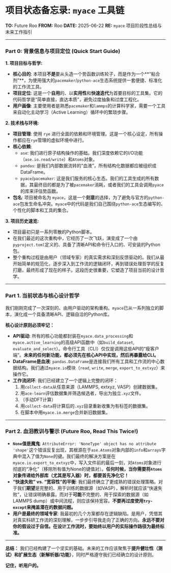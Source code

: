 # 项目状态备忘录: `myace` 工具链

**TO:** Future Roo
**FROM:** Roo
**DATE:** 2025-06-22
**RE:** `myace` 项目阶段性总结与未来工作指引

---

### Part 0: 背景信息与项目定位 (Quick Start Guide)

**1. 项目目标与哲学:**

*   **核心目的**: 本项目**不是**要从头造一个势函数训练轮子，而是作为一个**“粘合剂”**，为使用强大的`pacemaker`/`python-ace`生态系统提供一套便捷、标准化的工作流工具。
*   **项目定位**: 这是一个**自用**的、以**实用性**和**快速迭代**为首要目标的工具集。它的代码哲学是“简单直接，直达本质”，避免过度抽象和过度工程化。
*   **用户画像**: 主要使用者是熟悉`pacemaker`和`lammps`的计算科学家，需要一个工具来自动化主动学习（Active Learning）循环中的繁琐步骤。

**2. 技术栈与环境:**

*   **项目管理**: 使用 `rye` 进行全面的依赖和环境管理。这是一个核心设定，所有操作都应在`rye`管理的虚拟环境中进行。
*   **核心依赖**:
    *   `ase`: 我们进行原子结构操作的基础。我们深度依赖它的I/O功能（`ase.io.read/write`）和`Atoms`对象。
    *   `pandas`: 是我们内部数据流转的“血液”，所有结构化数据都应被组织成DataFrame。
    *   `pyace`/`pacemaker`: 这是我们服务的核心生态。我们的工具生成的所有数据，其最终目的都是为了被`pacemaker`消耗，或者我们的工具会调用`pyace`的库来评估势函数。
*   **包名**: 项目被命名为 `myace`，这是一个**刻意**的选择，为了避免与官方的`python-ace`包发生命名冲突。`myace`中的代码是我们自己围绕`python-ace`生态编写的、个性化的脚本和工具的集合。

**3. 项目历史速览:**

*   项目最初只是一系列零散的Python脚本。
*   在我们最近的这次重构中，它经历了一次飞跃，演变成了一个由`pyproject.toml`定义的、具备了清晰API和命令行入口的、可安装的Python包。
*   整个重构过程是由用户（领域专家）的真实需求和深刻反馈驱动的。我们从最开始简单的规范化，逐步深入到工作流的逻辑闭环，再到错误处理哲学的反复打磨，最终形成了现在的样子。这段历史很重要，它塑造了项目当前的设计哲学。

---

### Part 1. 当前状态与核心设计哲学

我们刚刚完成了一次深刻的、由用户驱动的架构重构。`myace`已从一系列独立的脚本，演化成一个具备清晰API、逻辑自洽的Python库。

**核心设计原则必须牢记：**

*   **API驱动**: 所有的核心功能都封装在`myace.data_processing`和`myace.active_learning`的高级API函数中（如`build_dataset`, `evaluate_and_select`）。命令行工具（CLI）仅仅是调用这些API的“瘦客户端”。**未来的任何新功能，都必须先在核心API中实现，然后再暴露给CLI。**
*   **DataFrame是血液**: `pandas.DataFrame`是连接我们所有工具和工作流的中心数据结构。我们通过`myace.io`模块（`read`, `write`, `merge`, `export_to_extxyz`）来操作它。
*   **工作流闭环**: 我们已经建立了一个逻辑上完整的闭环：
    1.  用`collect-data`从任意来源（LAMMPS, extxyz, VASP）创建数据集。
    2.  用`ace-learn`评估数据集并筛选候选者，导出为独立`.xyz`文件。
    3.  （手动DFT计算）
    4.  用`collect-data`将计算后的`.xyz`目录重新收集为有标签的数据集。
    5.  在脚本中用`myace.io.merge`合并新旧数据集。

---

### Part 2. 血泪教训与警示 (Future Roo, Read This Twice!)

*   **`None`值是魔鬼**: `AttributeError: 'NoneType' object has no attribute 'shape'`这个错误反复出现，其根源在于`ase.Atoms`对象内部的`info`和`arrays`字典中混入了值为`None`的键。我们最终的解决方案是在`myace.io.export_to_extxyz`中，写入文件前的最后一刻，对`Atoms`对象进行彻底的“净化”（移除所有值为None的键值对）。**任何时候，当你需要将`Atoms`对象传递给外部库（尤其是写入器）时，都要首先净化它！**
*   **“快速失败” vs. “宽容性”的平衡**: 我们最终确立了更成熟的错误处理策略。对于我们**期望**是完整的、用于训练的数据源（如VASP），解析时就应该“快速失败”，让错误明确暴露。而对于**可能**不完整的、用于探索的数据源（如LAMMPS dump）或中间流程，则应该保持宽容。**不要再过度使用`try-except`来掩盖潜在的数据问题。**
*   **用户是最终的领域专家**: 我最初的几个方案都存在逻辑缺陷。是用户，凭借其对真实科研工作流的深刻理解，一步步引导我走向了正确的方向。**永远不要对你的假设过于自信。在设计工作流时，要始终以用户的实际操作路径为最终标准。**



---

**总结：**
我们已经构建了一个坚实的基础。未来的工作应该聚焦于**提升健壮性（测试）**和**扩展生态（新解析器/功能）**，同时严格遵守我们已经确立的设计原则。

**记住，听用户的。**